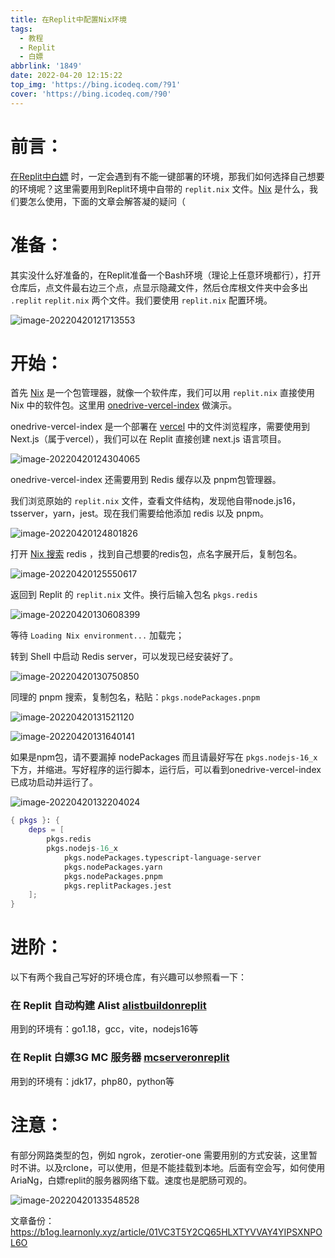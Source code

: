 ```yaml
---
title: 在Replit中配置Nix环境
tags:
  - 教程
  - Replit
  - 白嫖
abbrlink: '1849'
date: 2022-04-20 12:15:22
top_img: 'https://bing.icodeq.com/?91'
cover: 'https://bing.icodeq.com/?90'
---
```


# 前言：

[在Replit中白嫖](https://pighog.vercel.app/p/aa4a.html) 时，一定会遇到有不能一键部署的环境，那我们如何选择自己想要的环境呢？这里需要用到Replit环境中自带的 `replit.nix` 文件。[Nix](https://nixos.org/) 是什么，我们要怎么使用，下面的文章会解答凝的疑问（

# 准备：

其实没什么好准备的，在Replit准备一个Bash环境（理论上任意环境都行），打开仓库后，点文件最右边三个点，点显示隐藏文件，然后仓库根文件夹中会多出 `.replit` `replit.nix` 两个文件。我们要使用 `replit.nix` 配置环境。

![image-20220420121713553](https://img.pighog.repl.co/2022/04/image-20220420121713553.png)

# 开始：

首先 [Nix](https://nixos.org/) 是一个包管理器，就像一个软件库，我们可以用 `replit.nix` 直接使用 Nix 中的软件包。这里用 [onedrive-vercel-index](https://github.com/spencerwooo/onedrive-vercel-index) 做演示。

onedrive-vercel-index 是一个部署在 [vercel](https://vercel.com/) 中的文件浏览程序，需要使用到 Next.js（属于vercel），我们可以在 Replit 直接创建 next.js 语言项目。

![image-20220420124304065](https://img.pighog.repl.co/2022/04/image-20220420124304065.png)

onedrive-vercel-index 还需要用到 Redis 缓存以及 pnpm包管理器。

我们浏览原始的 `replit.nix` 文件，查看文件结构，发现他自带node.js16，tsserver，yarn，jest。现在我们需要给他添加 redis 以及 pnpm。

![image-20220420124801826](https://img.pighog.repl.co/2022/04/image-20220420124801826.png)

打开 [Nix 搜索](https://search.nixos.org/packages) redis ，找到自己想要的redis包，点名字展开后，复制包名。

![image-20220420125550617](https://img.pighog.repl.co/2022/04/image-20220420125550617.png)

返回到 Replit 的 `replit.nix` 文件。换行后输入包名 `pkgs.redis` 

![image-20220420130608399](https://img.pighog.repl.co/2022/04/image-20220420130608399.png)

等待 ` Loading Nix environment... ` 加载完；

转到 Shell 中启动 Redis server，可以发现已经安装好了。

![image-20220420130750850](https://img.pighog.repl.co/2022/04/image-20220420130750850.png)

同理的 pnpm 搜索，复制包名，粘贴：`pkgs.nodePackages.pnpm` 

![image-20220420131521120](https://img.pighog.repl.co/2022/04/image-20220420131521120.png)

![image-20220420131640141](https://img.pighog.repl.co/2022/04/image-20220420131640141.png)

如果是npm包，请不要漏掉 nodePackages 而且请最好写在 `pkgs.nodejs-16_x` 下方，并缩进。写好程序的运行脚本，运行后，可以看到onedrive-vercel-index已成功启动并运行了。

![image-20220420132204024](https://img.pighog.repl.co/2022/04/image-20220420132204024.png)

```replit.nix
{ pkgs }: {
	deps = [
		pkgs.redis
		pkgs.nodejs-16_x
			pkgs.nodePackages.typescript-language-server
			pkgs.nodePackages.yarn
			pkgs.nodePackages.pnpm
			pkgs.replitPackages.jest
	];
}
```

# 进阶：

以下有两个我自己写好的环境仓库，有兴趣可以参照看一下：

### 在 Replit 自动构建 Alist [alistbuildonreplit](https://github.com/valetzx/alist-build-on-replit)

用到的环境有：go1.18，gcc，vite，nodejs16等

### 在 Replit 白嫖3G MC 服务器 [mcserveronreplit ](https://github.com/valetzx/mcserveronreplit)

用到的环境有：jdk17，php80，python等

# 注意：

有部分网路类型的包，例如 ngrok，zerotier-one 需要用别的方式安装，这里暂时不讲。以及rclone，可以使用，但是不能挂载到本地。后面有空会写，如何使用AriaNg，白嫖replit的服务器网络下载。速度也是肥肠可观的。

![image-20220420133548528](https://img.pighog.repl.co/2022/04/image-20220420133548528.png)



文章备份：https://b1og.learnonly.xyz/article/01VC3T5Y2CQ65HLXTYVVAY4YIPSXNPOL6O